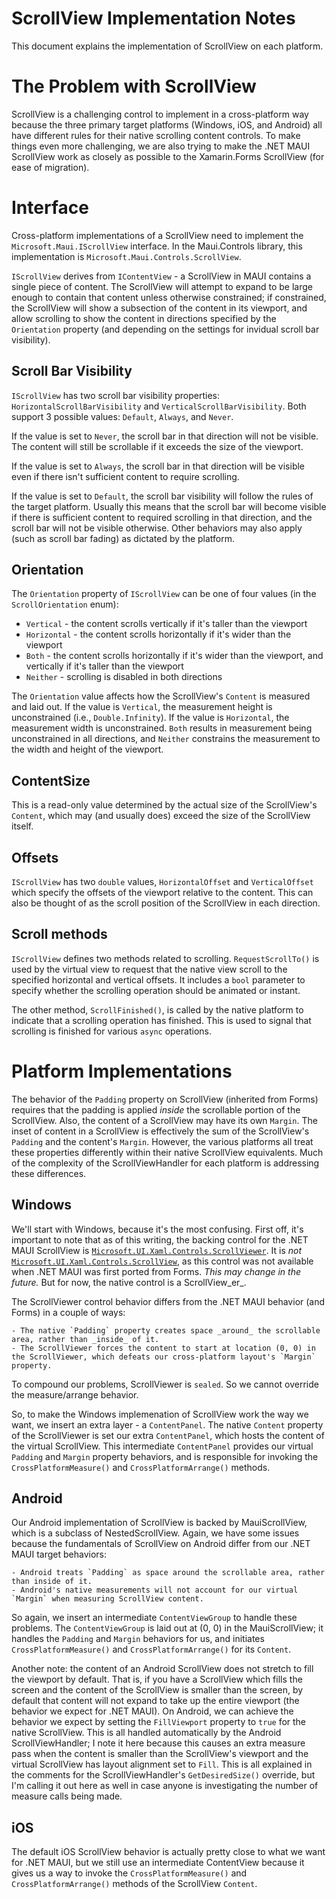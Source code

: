 # ScrollView Implementation Notes

This document explains the implementation of ScrollView on each platform.

# The Problem with ScrollView

ScrollView is a challenging control to implement in a cross-platform way because the three primary target platforms (Windows, iOS, and Android) all have different rules for their native scrolling content controls. To make things even more challenging, we are also trying to make the .NET MAUI ScrollView work as closely as possible to the Xamarin.Forms ScrollView (for ease of migration). 

# Interface

Cross-platform implementations of a ScrollView need to implement the `Microsoft.Maui.IScrollView` interface. In the Maui.Controls library, this implementation is `Microsoft.Maui.Controls.ScrollView`. 

`IScrollView` derives from `IContentView` - a ScrollView in MAUI contains a single piece of content. The ScrollView will attempt to expand to be large enough to contain that content unless otherwise constrained; if constrained, the ScrollView will show a subsection of the content in its viewport, and allow scrolling to show the content in directions specified by the `Orientation` property (and depending on the settings for invidual scroll bar visibility). 


## Scroll Bar Visibility

`IScrollView` has two scroll bar visibility properties: `HorizontalScrollBarVisibility` and `VerticalScrollBarVisibility`. Both support 3 possible values: `Default`, `Always`, and `Never`. 

If the value is set to `Never`, the scroll bar in that direction will not be visible. The content will still be scrollable if it exceeds the size of the viewport. 

If the value is set to `Always`, the scroll bar in that direction will be visible even if there isn't sufficient content to require scrolling. 

If the value is set to `Default`, the scroll bar visibility will follow the rules of the target platform. Usually this means that the scroll bar will become visible if there is sufficient content to required scrolling in that direction, and the scroll bar will not be visible otherwise. Other behaviors may also apply (such as scroll bar fading) as dictated by the platform. 

## Orientation

The `Orientation` property of `IScrollView` can be one of four values (in the `ScrollOrientation` enum):

 - `Vertical` - the content scrolls vertically if it's taller than the viewport
 - `Horizontal` - the content scrolls horizontally if it's wider than the viewport
 - `Both` - the content scrolls horizontally if it's wider than the viewport, and vertically if it's taller than the viewport
 - `Neither` - scrolling is disabled in both directions
 
The `Orientation` value affects how the ScrollView's `Content` is measured and laid out. If the value is `Vertical`, the measurement height is unconstrained (i.e., `Double.Infinity`). If the value is `Horizontal`, the measurement width is unconstrained. `Both` results in measurement being unconstrained in all directions, and `Neither` constrains the measurement to the width and height of the viewport.

## ContentSize

This is a read-only value determined by the actual size of the ScrollView's `Content`, which may (and usually does) exceed the size of the ScrollView itself.

## Offsets

`IScrollView` has two `double` values, `HorizontalOffset` and `VerticalOffset` which specify the offsets of the viewport relative to the content. This can also be thought of as the scroll position of the ScrollView in each direction. 

## Scroll methods

`IScrollView` defines two methods related to scrolling. `RequestScrollTo()` is used by the virtual view to request that the native view scroll to the specified horizontal and vertical offsets. It includes a `bool` parameter to specify whether the scrolling operation should be animated or instant. 

The other method, `ScrollFinished()`, is called by the native platform to indicate that a scrolling operation has finished. This is used to signal that scrolling is finished for various `async` operations. 

# Platform Implementations

The behavior of the `Padding` property on ScrollView (inherited from Forms) requires that the padding is applied _inside_ the scrollable portion of the ScrollView. Also, the content of a ScrollView may have its own `Margin`. The inset of content in a ScrollView is effectively the sum of the ScrollView's `Padding` and the content's `Margin`. However, the various platforms all treat these properties differently within their native ScrollView equivalents. Much of the complexity of the ScrollViewHandler for each platform is addressing these differences.

## Windows

We'll start with Windows, because it's the most confusing. First off, it's important to note that as of this writing, the backing control for the .NET MAUI ScrollView is [`Microsoft.UI.Xaml.Controls.ScrollViewer`](https://learn.microsoft.com/en-us/uwp/api/windows.ui.xaml.controls.scrollviewer?view=winrt-22621). It is _not_ [`Microsoft.UI.Xaml.Controls.ScrollView`](https://learn.microsoft.com/en-us/windows/windows-app-sdk/api/winrt/microsoft.ui.xaml.controls.scrollview?view=windows-app-sdk-1.4), as this control was not available when .NET MAUI was first ported from Forms. _This may change in the future._ But for now, the native control is a ScrollView_er_. 

The ScrollViewer control behavior differs from the .NET MAUI behavior (and Forms) in a couple of ways:

	- The native `Padding` property creates space _around_ the scrollable area, rather than _inside_ of it. 
	- The ScrollViewer forces the content to start at location (0, 0) in the ScrollViewer, which defeats our cross-platform layout's `Margin` property. 
	
To compound our problems, ScrollViewer is `sealed`. So we cannot override the measure/arrange behavior.
	
So, to make the Windows implemenation of ScrollView work the way we want, we insert an extra layer - a `ContentPanel`. The native `Content` property of the ScrollViewer is set our extra `ContentPanel`, which hosts the content of the virtual ScrollView. This intermediate `ContentPanel` provides our virtual `Padding` and `Margin` property behaviors, and is responsible for invoking the `CrossPlatformMeasure()` and `CrossPlatformArrange()` methods. 

## Android

Our Android implementation of ScrollView is backed by MauiScrollView, which is a subclass of NestedScrollView. Again, we have some issues because the fundamentals of ScrollView on Android differ from our .NET MAUI target behaviors:

	- Android treats `Padding` as space around the scrollable area, rather than inside of it. 
	- Android's native measurements will not account for our virtual `Margin` when measuring ScrollView content. 
	
So again, we insert an intermediate `ContentViewGroup` to handle these problems. The `ContentViewGroup` is laid out at (0, 0) in the MauiScrollView; it handles the `Padding` and `Margin` behaviors for us, and initiates `CrossPlatformMeasure()` and `CrossPlatformArrange()` for its `Content`. 

Another note: the content of an Android ScrollView does not stretch to fill the viewport by default. That is, if you have a ScrollView which fills the screen and the content of the ScrollView is smaller than the screen, by default that content will not expand to take up the entire viewport (the behavior we expect for .NET MAUI). On Android, we can achieve the behavior we expect by setting the `FillViewport` property to `true` for the native ScrollView. This is all handled automatically by the Android ScrollViewHandler; I note it here because this causes an extra measure pass when the content is smaller than the ScrollView's viewport and the virtual ScrollView has layout alignment set to `Fill`. This is all explained in the comments for the ScrollViewHandler's `GetDesiredSize()` override, but I'm calling it out here as well in case anyone is investigating the number of measure calls being made. 

## iOS

The default iOS ScrollView behavior is actually pretty close to what we want for .NET MAUI, but we still use an intermediate ContentView because it gives us a way to invoke the `CrossPlatformMeasure()` and `CrossPlatformArrange()` methods of the ScrollView `Content`. 
